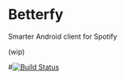 # Betterfy
Smarter Android client for Spotify


(wip)


#[![Build Status](https://travis-ci.org/sharaquss/Betterfy.svg?branch=master)](https://travis-ci.org/sharaquss/Betterfy)
